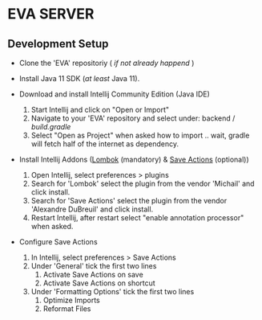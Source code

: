# EVA SERVER

## Development Setup
* Clone the 'EVA' repositoriy ( *if not already happend* )
* Install Java 11 SDK (*at least* Java 11).
* Download and install Intellij Community Edition (Java IDE)<br>
  1.  Start Intellij and click on "Open or Import"
  2.  Navigate to your 'EVA' repository and select under: backend / *build.gradle*
  3.  Select "Open as Project" when asked how to import .. wait, gradle will fetch half of the internet as dependency.
* Install Intellij Addons ([Lombok](https://projectlombok.org/features/all) (mandatory) & [Save Actions](https://github.com/dubreuia/intellij-plugin-save-actions) (optional))<br>
  1.  Open Intellij, select preferences > plugins
  2.  Search for 'Lombok' select the plugin from the vendor 'Michail' and click install.
  3.  Search for 'Save Actions' select the plugin from the vendor 'Alexandre DuBreuil' and click install.
  4.  Restart Intellij, after restart select "enable annotation processor" when asked.

* Configure Save Actions<br>
  1.  In Intellij, select preferences > Save Actions
  2.  Under 'General' tick the first two lines<br>
        1. Activate Save Actions on save
        2. Activate Save Actions on shortcut
  3.  Under 'Formatting Options' tick the first two lines<br>
        1. Optimize Imports
        2. Reformat Files
  
